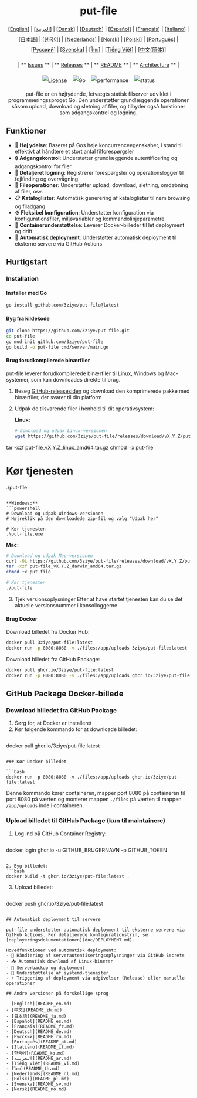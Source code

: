 <h1 align="center" style="border-bottom: none"> 
     <a href="" target="_blank"> 
         <alt="put-file" src="" width="100" height="100"> 
     </a> 
     <br>put-file 
 </h1> 
 
 <div align="center" style="line-height: 2;"> 
   [<a href="/README.md">English</a>] | [<a href="/readme/README_ar.md">العربية</a>] | [<a href="/readme/README_da.md">Dansk</a>] | [<a href="/readme/README_de.md">Deutsch</a>] | [<a href="/readme/README_es.md">Español</a>] | [<a href="/readme/README_fr.md">Français</a>] | [<a href="/readme/README_it.md">Italiano</a>] | [<a href="/readme/README_ja.md">日本語</a>] | [<a href="/readme/README_ko.md">한국어</a>] | [<a href="/readme/README_nl.md">Nederlands</a>] | [<a href="/readme/README_no.md">Norsk</a>] | [<a href="/readme/README_pl.md">Polski</a>] | [<a href="/readme/README_pt.md">Português</a>] | [<a href="/readme/README_ru.md">Русский</a>] | [<a href="/readme/README_sv.md">Svenska</a>] | [<a href="/readme/README_th.md">ไทย</a>] | [<a href="/readme/README_vi.md">Tiếng Việt</a>] | [<a href="/readme/README_zh.md">中文(简体)</a>] 
   <br> 
   
   | ** [Issues](https://github.com/3ziye/put-file/issues) ** | ** [Releases](https://github.com/3ziye/put-file/releases) ** | ** [README](https://github.com/3ziye/put-file/blob/main/README.md) ** | ** [Architecture](https://github.com/3ziye/put-file/blob/main/doc/architecture.md) ** | 
   <br> 
   
   [![License](https://img.shields.io/badge/License-MIT-green.svg)](https://opensource.org/licenses/MIT) 
   &nbsp;&nbsp; 
   ![Go](https://img.shields.io/badge/language-Go-blue.svg) 
   &nbsp;&nbsp; 
   ![performance](https://img.shields.io/badge/performance-high-yellow.svg) 
   &nbsp;&nbsp; 
   ![status](https://img.shields.io/badge/status-Stable-green.svg) 
 </div> 
 
 <p align="center">put-file er en højtydende, letvægts statisk filserver udviklet i programmeringssproget Go. Den understøtter grundlæggende operationer såsom upload, download og sletning af filer, og tilbyder også funktioner som adgangskontrol og logning.</p>

## Funktioner

- 🚀 **Høj ydelse**: Baseret på Gos høje koncurrenceegenskaber, i stand til effektivt at håndtere et stort antal filforespørgsler
- 🔒 **Adgangskontrol**: Understøtter grundlæggende autentificering og adgangskontrol for filer
- 📝 **Detaljeret logning**: Registrerer forespørgsler og operationslogger til fejlfinding og overvågning
- 📁 **Fileoperationer**: Understøtter upload, download, sletning, omdøbning af filer, osv.
- 📋 **Kataloglister**: Automatisk generering af kataloglister til nem browsing og filadgang
- ⚙️ **Fleksibel konfiguration**: Understøtter konfiguration via konfigurationsfiler, miljøvariabler og kommandolinjeparametre
- 🐳 **Containerunderstøttelse**: Leverer Docker-billeder til let deployment og drift
- 🚀 **Automatisk deployment**: Understøtter automatisk deployment til eksterne servere via GitHub Actions

## Hurtigstart

### Installation

#### Installer med Go

```bash
go install github.com/3ziye/put-file@latest
```

#### Byg fra kildekode

```bash
git clone https://github.com/3ziye/put-file.git
cd put-file
go mod init github.com/3ziye/put-file
go build -o put-file cmd/server/main.go
```

#### Brug forudkompilerede binærfiler

put-file leverer forudkompilerede binærfiler til Linux, Windows og Mac-systemer, som kan downloades direkte til brug.

1. Besøg [GitHub-releasesiden](https://github.com/3ziye/put-file/releases) og download den komprimerede pakke med binærfiler, der svarer til din platform

2. Udpak de tilsvarende filer i henhold til dit operativsystem:

   **Linux:**
   ```bash
   # Download og udpak Linux-versionen
   wget https://github.com/3ziye/put-file/releases/download/vX.Y.Z/put-file_vX.Y.Z_linux_amd64.tar.gz
tar -xzf put-file_vX.Y.Z_linux_amd64.tar.gz
chmod +x put-file
   
   # Kør tjenesten
   ./put-file
   ```
   
   **Windows:**
   ```powershell
   # Download og udpak Windows-versionen
   # Højreklik på den downloadede zip-fil og vælg "Udpak her"
   
   # Kør tjenesten
   .\put-file.exe
   ```
   
   **Mac:**
   ```bash
   # Download og udpak Mac-versionen
   curl -OL https://github.com/3ziye/put-file/releases/download/vX.Y.Z/put-file_vX.Y.Z_darwin_amd64.tar.gz
tar -xzf put-file_vX.Y.Z_darwin_amd64.tar.gz
chmod +x put-file
   
   # Kør tjenesten
   ./put-file
   ```

3. Tjek versionsoplysninger
   Efter at have startet tjenesten kan du se det aktuelle versionsnummer i konsolloggerne

#### Brug Docker

Download billedet fra Docker Hub:
```bash
docker pull 3ziye/put-file:latest
docker run -p 8080:8080 -v ./files:/app/uploads 3ziye/put-file:latest
```

Download billedet fra GitHub Package:
```bash
docker pull ghcr.io/3ziye/put-file:latest
docker run -p 8080:8080 -v ./files:/app/uploads ghcr.io/3ziye/put-file:latest
```

## GitHub Package Docker-billede

### Download billedet fra GitHub Package

1. Sørg for, at Docker er installeret
2. Kør følgende kommando for at downloade billedet:
   ```bash
docker pull ghcr.io/3ziye/put-file:latest
   ```

### Kør Docker-billedet

```bash
docker run -p 8080:8080 -v ./files:/app/uploads ghcr.io/3ziye/put-file:latest
```

Denne kommando kører containeren, mapper port 8080 på containeren til port 8080 på værten og monterer mappen `./files` på værten til mappen `/app/uploads` inde i containeren.

### Upload billedet til GitHub Package (kun til maintainere)

1. Log ind på GitHub Container Registry:
   ```bash
docker login ghcr.io -u GITHUB_BRUGERNAVN -p GITHUB_TOKEN
   ```

2. Byg billedet:
   ```bash
docker build -t ghcr.io/3ziye/put-file:latest .
   ```

3. Upload billedet:
   ```bash
docker push ghcr.io/3ziye/put-file:latest
   ```

## Automatisk deployment til servere

put-file understøtter automatisk deployment til eksterne servere via GitHub Actions. For detaljerede konfigurationstrin, se [deployeringsdokumentationen](doc/DEPLOYMENT.md).

Hovedfunktioner ved automatisk deployment:
- 🔑 Håndtering af serverautentiseringsoplysninger via GitHub Secrets
- 📥 Automatisk download af Linux-binærer
- 📁 Serverbackup og deployment
- 🚀 Understøttelse af systemd-tjenester
- ⚡ Triggering af deployment via udgivelser (Release) eller manuelle operationer

## Andre versioner på forskellige sprog

- [English](README_en.md)
- [中文](README_zh.md)
- [日本語](README_ja.md)
- [Español](README_es.md)
- [Français](README_fr.md)
- [Deutsch](README_de.md)
- [Русский](README_ru.md)
- [Português](README_pt.md)
- [Italiano](README_it.md)
- [한국어](README_ko.md)
- [العربية](README_ar.md)
- [Tiếng Việt](README_vi.md)
- [ไทย](README_th.md)
- [Nederlands](README_nl.md)
- [Polski](README_pl.md)
- [Svenska](README_sv.md)
- [Norsk](README_no.md)